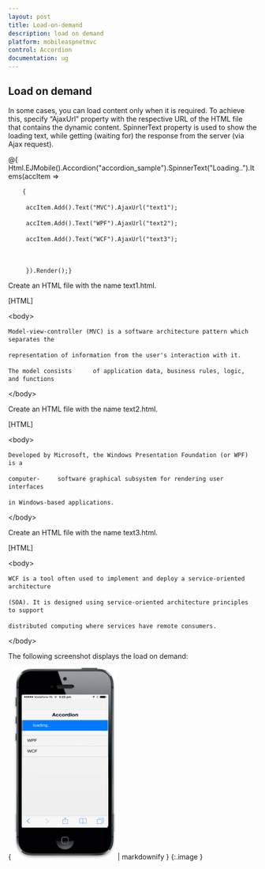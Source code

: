 ```yaml
---
layout: post
title: Load-on-demand
description: load on demand
platform: mobileaspnetmvc
control: Accordion
documentation: ug
---
```


## Load on demand

In some cases, you can load content only when it is required. To achieve this, specify “AjaxUrl” property with the respective URL of the HTML file that contains the dynamic content. SpinnerText property is used to show the loading text, while getting (waiting for) the response from the server (via Ajax request).





@{ Html.EJMobile().Accordion("accordion_sample").SpinnerText("Loading..").Items(accItem =>

        {

         accItem.Add().Text("MVC").AjaxUrl("text1");

         accItem.Add().Text("WPF").AjaxUrl("text2");

         accItem.Add().Text("WCF").AjaxUrl("text3");



         }).Render();}



Create an HTML file with the name text1.html.



[HTML]

&lt;body&gt;

    Model-view-controller (MVC) is a software architecture pattern which separates the

    representation of information from the user's interaction with it.

    The model consists      of application data, business rules, logic, and functions

&lt;/body&gt;



Create an HTML file with the name text2.html.



[HTML]



&lt;body&gt;

    Developed by Microsoft, the Windows Presentation Foundation (or WPF) is a 

    computer-     software graphical subsystem for rendering user interfaces 

    in Windows-based applications.

&lt;/body&gt;



Create an HTML file with the name text3.html.



[HTML]



&lt;body&gt;

    WCF is a tool often used to implement and deploy a service-oriented architecture

    (SOA). It is designed using service-oriented architecture principles to support

    distributed computing where services have remote consumers.

&lt;/body&gt;



The following screenshot displays the load on demand:



{ ![](Load-on-demand_images/Load-on-demand_img1.png) | markdownify }
{:.image }


